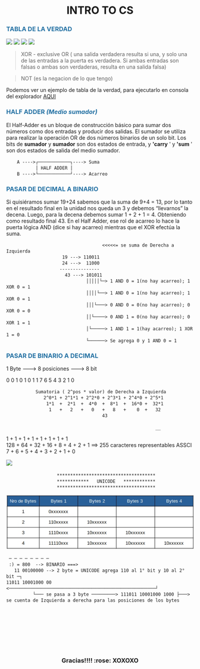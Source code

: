 <h1 align='center'></h1>
<h1 align="center">INTRO TO CS</h1>

<H3 align= rigth style='color:#2471A3' >TABLA DE LA VERDAD</H3>  

![](https://github.com/Kapelu/Henry-Apuntes/blob/main/scr/MI-Foundations/00-IntroToCS/TablaAND.png)
![](https://github.com/Kapelu/Henry-Apuntes/blob/main/scr/MI-Foundations/00-IntroToCS/TablaOR.png)
![](https://github.com/Kapelu/Henry-Apuntes/blob/main/scr/MI-Foundations/00-IntroToCS/TablaXOR.png)
![](https://github.com/Kapelu/Henry-Apuntes/blob/main/scr/MI-Foundations/00-IntroToCS/TablaNOT.png)

> XOR - exclusive OR ( una salida verdadera resulta si una, y solo una de las entradas a la puerta es verdadera. Si ambas entradas son falsas o ambas son verdaderas, resulta en una salida falsa)

> NOT (es la negacion de lo que tengo)

Podemos ver un ejemplo de tabla de la verdad, para ejecutarlo en consola del explorador [AQUI](https://github.com/Kapelu/Henry-FullStackDeveloper/blob/main/Modulo1-Foundations/00-IntroToCS/homework/01%20-%20TablaVerdad.js)


<H3 align= rigth style='color:#2471A3' >HALF ADDER <i>(Medio sumador)</i></H3>

El Half-Adder es un bloque de construcción básico para sumar dos números como dos entradas y producir dos salidas. El sumador se utiliza para realizar la operación OR de dos números binarios de un solo bit. Los bits de **sumador** y **sumador** son dos estados de entrada, y **'carry** ' y **'sum** ' son dos estados de salida del medio sumador.

        A ---->┌────────────┐----> Suma
	           │ HALF ADDER │
	    B ---->└────────────┘----> Acarreo	  


<H3 align= rigth style='color:#2471A3' >PASAR DE DECIMAL A BINARIO</H3>  

Si quisiéramos sumar 19+24 sabemos que la suma de 9+4 = 13, por lo tanto en el resultado final en la unidad nos queda un 3 y debemos “llevarnos” la decena. Luego, para la decena debemos sumar 1 + 2 + 1 = 4. Obteniendo como resultado final 43.
En el Half Adder, ese rol de acarreo lo hace la puerta lógica AND (dice si hay acarreo) mientras que el XOR efectúa la suma.

                                        <<<<<= se suma de Derecha a Izquierda
                         19 ---> 110011
                         24 --->  11000
                        ---------------
                          43 ---> 101011
                                  │││││└─> 1 AND 0 = 1(no hay acarreo); 1 XOR 0 = 1
                                  ││││└──> 1 AND 0 = 1(no hay acarreo); 1 XOR 0 = 1
                                  │││└───> 0 AND 0 = 0(no hay acarreo); 0 XOR 0 = 0
                                  ││└────> 0 AND 1 = 0(no hay acarreo); 0 XOR 1 = 1
                                  │└─────> 1 AND 1 = 1(hay acarreo); 1 XOR 1 = 0
                                  └──────> Se agrega 0 y 1 AND 0 = 1



<H3 align= rigth style='color:#2471A3' >PASAR DE BINARIO A DECIMAL</H3>

1 Byte ---> 8 posiciones ---> 8 bit

0 0 1 0 1 0 1 1
 7 6 5 4 3 2 1 0

               Sumatoria ( 2^pos * valor) de Derecha a Izquierda
                  2^0*1 + 2^1*1 + 2^2*0 + 2^3*1 + 2^4*0 + 2^5*1 
                   1*1  +  2*1  +  4*0  +  8*1  +  16*0 +  32*1
                    1   +   2   +   0   +   8   +    0  +   32
                                        43

                                                            __

   1  +  1 +  1 +  1 + 1 + 1 + 1 + 1    
 128 + 64 + 32 + 16 + 8 + 4 + 2 + 1   ==> 255 caracteres representables ASSCI
   7  +  6 +  5 +  4 + 3 + 2 + 1 + 0  

  
 ![](https://github.com/Kapelu/Henry-Apuntes/blob/main/scr/MI-Foundations/00-IntroToCS/binario.png)


                       *************************************
                       ************   UNICODE   ************
                       *************************************

![](/scr/MI-Foundations/00-IntroToCS/iunicode.jpg)

     ─ ─ ─ ─ ─ ─ ─ ─
     :) = 800  --> BINARIO ===> 
       11 00100000 --> 2 byte = UNICODE agrega 110 al 1° bit y 10 al 2° bit ─┐
    11011 10001000 00 <───────────────────────────────────────────────────────┘
              └─── se pasa a 3 byte ─────────> 111011 10001000 1000 ├───> se cuenta de Izquierda a derecha para las posiciones de los bytes


<br>









<h1 align='center'></h1>
<br/> 
<br/> 
<br/> 
<h3 align="center">Gracias!!!!  :rose:   XOXOXO
